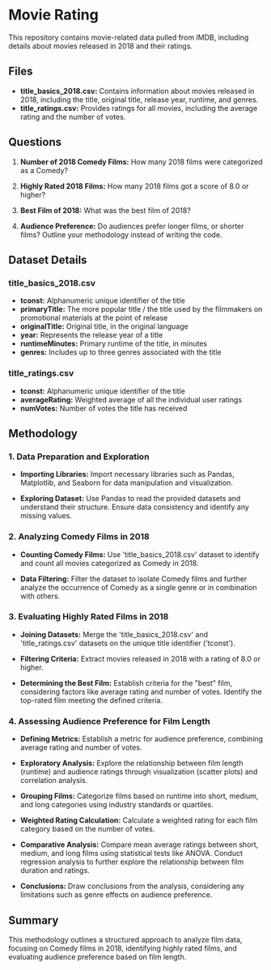 # Movie Rating

This repository contains movie-related data pulled from IMDB, including details about movies released in 2018 and their ratings.

## Files

- **title_basics_2018.csv:** Contains information about movies released in 2018, including the title, original title, release year, runtime, and genres.
- **title_ratings.csv:** Provides ratings for all movies, including the average rating and the number of votes.

## Questions

1. **Number of 2018 Comedy Films:** How many 2018 films were categorized as a Comedy?

2. **Highly Rated 2018 Films:** How many 2018 films got a score of 8.0 or higher? 

3. **Best Film of 2018:** What was the best film of 2018?

4. **Audience Preference:** Do audiences prefer longer films, or shorter films? Outline your methodology instead of writing the code.

## Dataset Details

### title_basics_2018.csv

- **tconst:** Alphanumeric unique identifier of the title
- **primaryTitle:** The more popular title / the title used by the filmmakers on promotional materials at the point of release
- **originalTitle:** Original title, in the original language
- **year:** Represents the release year of a title
- **runtimeMinutes:** Primary runtime of the title, in minutes
- **genres:** Includes up to three genres associated with the title

### title_ratings.csv

- **tconst:** Alphanumeric unique identifier of the title
- **averageRating:** Weighted average of all the individual user ratings
- **numVotes:** Number of votes the title has received

## Methodology

### 1. Data Preparation and Exploration

- **Importing Libraries:** Import necessary libraries such as Pandas, Matplotlib, and Seaborn for data manipulation and visualization.

- **Exploring Dataset:** Use Pandas to read the provided datasets and understand their structure. Ensure data consistency and identify any missing values.

### 2. Analyzing Comedy Films in 2018

- **Counting Comedy Films:** Use 'title_basics_2018.csv' dataset to identify and count all movies categorized as Comedy in 2018.

- **Data Filtering:** Filter the dataset to isolate Comedy films and further analyze the occurrence of Comedy as a single genre or in combination with others.

### 3. Evaluating Highly Rated Films in 2018

- **Joining Datasets:** Merge the 'title_basics_2018.csv' and 'title_ratings.csv' datasets on the unique title identifier ('tconst').

- **Filtering Criteria:** Extract movies released in 2018 with a rating of 8.0 or higher.

- **Determining the Best Film:** Establish criteria for the "best" film, considering factors like average rating and number of votes. Identify the top-rated film meeting the defined criteria.

### 4. Assessing Audience Preference for Film Length

- **Defining Metrics:** Establish a metric for audience preference, combining average rating and number of votes.

- **Exploratory Analysis:** Explore the relationship between film length (runtime) and audience ratings through visualization (scatter plots) and correlation analysis.

- **Grouping Films:** Categorize films based on runtime into short, medium, and long categories using industry standards or quartiles.

- **Weighted Rating Calculation:** Calculate a weighted rating for each film category based on the number of votes.

- **Comparative Analysis:** Compare mean average ratings between short, medium, and long films using statistical tests like ANOVA. Conduct regression analysis to further explore the relationship between film duration and ratings.

- **Conclusions:** Draw conclusions from the analysis, considering any limitations such as genre effects on audience preference.

## Summary

This methodology outlines a structured approach to analyze film data, focusing on Comedy films in 2018, identifying highly rated films, and evaluating audience preference based on film length.
